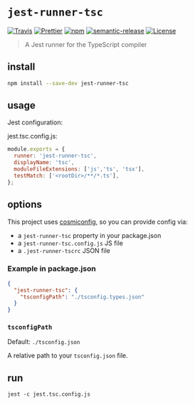 # `jest-runner-tsc`

[![Travis](https://img.shields.io/travis/azz/jest-runner-tsc.svg?style=flat-square)](https://travis-ci.org/azz/jest-runner-tsc)
[![Prettier](https://img.shields.io/badge/code_style-prettier-ff69b4.svg?style=flat-square)](https://github.com/prettier/prettier)
[![npm](https://img.shields.io/npm/v/jest-runner-tsc.svg?style=flat-square)](https://npmjs.org/jest-runner-tsc)
[![semantic-release](https://img.shields.io/badge/%20%20%F0%9F%93%A6%F0%9F%9A%80-semantic--release-e10079.svg?style=flat-square)](https://github.com/semantic-release/semantic-release)
[![License](https://img.shields.io/badge/license-MIT-blue.svg?style=flat-square)](LICENSE)

> A Jest runner for the TypeScript compiler

## install

```bash
npm install --save-dev jest-runner-tsc
```

## usage

Jest configuration:

jest.tsc.config.js:

```js
module.exports = {
  runner: 'jest-runner-tsc',
  displayName: 'tsc',
  moduleFileExtensions: ['js','ts', 'tsx'],
  testMatch: ['<rootDir>/**/*.ts'],
};
```

## options

This project uses [cosmiconfig](https://github.com/davidtheclark/cosmiconfig), so you can provide config via:

- a `jest-runner-tsc` property in your package.json
- a `jest-runner-tsc.config.js` JS file
- a `.jest-runner-tscrc` JSON file

### Example in package.json

```json
{
  "jest-runner-tsc": {
    "tsconfigPath": "./tsconfig.types.json"
  }
}
```

### `tsconfigPath`

Default: `./tsconfig.json`

A relative path to your `tsconfig.json` file.

## run

```
jest -c jest.tsc.config.js
```
